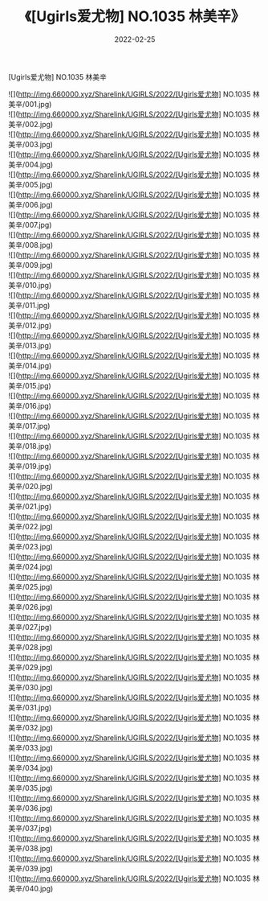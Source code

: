 ﻿---
layout: post
title:  《[Ugirls爱尤物] NO.1035 林美辛》
date:   2022-02-25
img: http://img.660000.xyz/Sharelink/UGIRLS/2022/[Ugirls爱尤物] NO.1035 林美辛/000.jpg
categories: [美女, 清纯, 唯美]
---

[Ugirls爱尤物] NO.1035 林美辛

 ![](http://img.660000.xyz/Sharelink/UGIRLS/2022/[Ugirls爱尤物] NO.1035 林美辛/001.jpg) <br>![](http://img.660000.xyz/Sharelink/UGIRLS/2022/[Ugirls爱尤物] NO.1035 林美辛/002.jpg) <br>![](http://img.660000.xyz/Sharelink/UGIRLS/2022/[Ugirls爱尤物] NO.1035 林美辛/003.jpg) <br>![](http://img.660000.xyz/Sharelink/UGIRLS/2022/[Ugirls爱尤物] NO.1035 林美辛/004.jpg) <br>![](http://img.660000.xyz/Sharelink/UGIRLS/2022/[Ugirls爱尤物] NO.1035 林美辛/005.jpg) <br>![](http://img.660000.xyz/Sharelink/UGIRLS/2022/[Ugirls爱尤物] NO.1035 林美辛/006.jpg) <br>![](http://img.660000.xyz/Sharelink/UGIRLS/2022/[Ugirls爱尤物] NO.1035 林美辛/007.jpg) <br>![](http://img.660000.xyz/Sharelink/UGIRLS/2022/[Ugirls爱尤物] NO.1035 林美辛/008.jpg) <br>![](http://img.660000.xyz/Sharelink/UGIRLS/2022/[Ugirls爱尤物] NO.1035 林美辛/009.jpg) <br>![](http://img.660000.xyz/Sharelink/UGIRLS/2022/[Ugirls爱尤物] NO.1035 林美辛/010.jpg) <br>![](http://img.660000.xyz/Sharelink/UGIRLS/2022/[Ugirls爱尤物] NO.1035 林美辛/011.jpg) <br>![](http://img.660000.xyz/Sharelink/UGIRLS/2022/[Ugirls爱尤物] NO.1035 林美辛/012.jpg) <br>![](http://img.660000.xyz/Sharelink/UGIRLS/2022/[Ugirls爱尤物] NO.1035 林美辛/013.jpg) <br>![](http://img.660000.xyz/Sharelink/UGIRLS/2022/[Ugirls爱尤物] NO.1035 林美辛/014.jpg) <br>![](http://img.660000.xyz/Sharelink/UGIRLS/2022/[Ugirls爱尤物] NO.1035 林美辛/015.jpg) <br>![](http://img.660000.xyz/Sharelink/UGIRLS/2022/[Ugirls爱尤物] NO.1035 林美辛/016.jpg) <br>![](http://img.660000.xyz/Sharelink/UGIRLS/2022/[Ugirls爱尤物] NO.1035 林美辛/017.jpg) <br>![](http://img.660000.xyz/Sharelink/UGIRLS/2022/[Ugirls爱尤物] NO.1035 林美辛/018.jpg) <br>![](http://img.660000.xyz/Sharelink/UGIRLS/2022/[Ugirls爱尤物] NO.1035 林美辛/019.jpg) <br>![](http://img.660000.xyz/Sharelink/UGIRLS/2022/[Ugirls爱尤物] NO.1035 林美辛/020.jpg) <br>![](http://img.660000.xyz/Sharelink/UGIRLS/2022/[Ugirls爱尤物] NO.1035 林美辛/021.jpg) <br>![](http://img.660000.xyz/Sharelink/UGIRLS/2022/[Ugirls爱尤物] NO.1035 林美辛/022.jpg) <br>![](http://img.660000.xyz/Sharelink/UGIRLS/2022/[Ugirls爱尤物] NO.1035 林美辛/023.jpg) <br>![](http://img.660000.xyz/Sharelink/UGIRLS/2022/[Ugirls爱尤物] NO.1035 林美辛/024.jpg) <br>![](http://img.660000.xyz/Sharelink/UGIRLS/2022/[Ugirls爱尤物] NO.1035 林美辛/025.jpg) <br>![](http://img.660000.xyz/Sharelink/UGIRLS/2022/[Ugirls爱尤物] NO.1035 林美辛/026.jpg) <br>![](http://img.660000.xyz/Sharelink/UGIRLS/2022/[Ugirls爱尤物] NO.1035 林美辛/027.jpg) <br>![](http://img.660000.xyz/Sharelink/UGIRLS/2022/[Ugirls爱尤物] NO.1035 林美辛/028.jpg) <br>![](http://img.660000.xyz/Sharelink/UGIRLS/2022/[Ugirls爱尤物] NO.1035 林美辛/029.jpg) <br>![](http://img.660000.xyz/Sharelink/UGIRLS/2022/[Ugirls爱尤物] NO.1035 林美辛/030.jpg) <br>![](http://img.660000.xyz/Sharelink/UGIRLS/2022/[Ugirls爱尤物] NO.1035 林美辛/031.jpg) <br>![](http://img.660000.xyz/Sharelink/UGIRLS/2022/[Ugirls爱尤物] NO.1035 林美辛/032.jpg) <br>![](http://img.660000.xyz/Sharelink/UGIRLS/2022/[Ugirls爱尤物] NO.1035 林美辛/033.jpg) <br>![](http://img.660000.xyz/Sharelink/UGIRLS/2022/[Ugirls爱尤物] NO.1035 林美辛/034.jpg) <br>![](http://img.660000.xyz/Sharelink/UGIRLS/2022/[Ugirls爱尤物] NO.1035 林美辛/035.jpg) <br>![](http://img.660000.xyz/Sharelink/UGIRLS/2022/[Ugirls爱尤物] NO.1035 林美辛/036.jpg) <br>![](http://img.660000.xyz/Sharelink/UGIRLS/2022/[Ugirls爱尤物] NO.1035 林美辛/037.jpg) <br>![](http://img.660000.xyz/Sharelink/UGIRLS/2022/[Ugirls爱尤物] NO.1035 林美辛/038.jpg) <br>![](http://img.660000.xyz/Sharelink/UGIRLS/2022/[Ugirls爱尤物] NO.1035 林美辛/039.jpg) <br>![](http://img.660000.xyz/Sharelink/UGIRLS/2022/[Ugirls爱尤物] NO.1035 林美辛/040.jpg) <br>